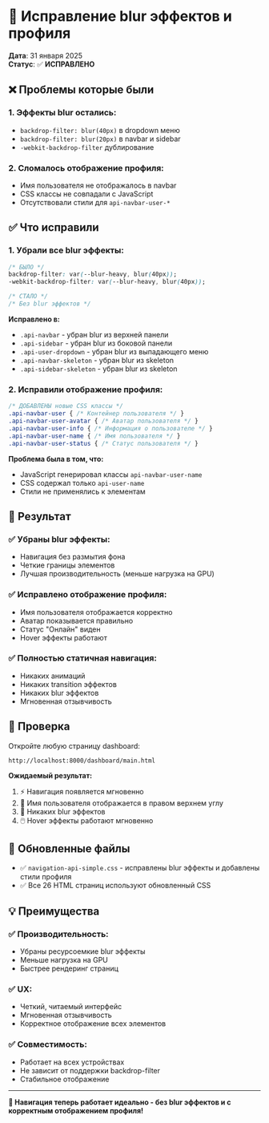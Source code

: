 # 🔧 Исправление blur эффектов и профиля

**Дата**: 31 января 2025  
**Статус**: ✅ **ИСПРАВЛЕНО**

## ❌ Проблемы которые были

### 1. **Эффекты blur остались:**
- `backdrop-filter: blur(40px)` в dropdown меню
- `backdrop-filter: blur(20px)` в navbar и sidebar
- `-webkit-backdrop-filter` дублирование

### 2. **Сломалось отображение профиля:**
- Имя пользователя не отображалось в navbar
- CSS классы не совпадали с JavaScript
- Отсутствовали стили для `api-navbar-user-*`

## ✅ Что исправили

### 1. **Убрали все blur эффекты:**
```css
/* БЫЛО */
backdrop-filter: var(--blur-heavy, blur(40px));
-webkit-backdrop-filter: var(--blur-heavy, blur(40px));

/* СТАЛО */
/* Без blur эффектов */
```

**Исправлено в:**
- `.api-navbar` - убран blur из верхней панели
- `.api-sidebar` - убран blur из боковой панели  
- `.api-user-dropdown` - убран blur из выпадающего меню
- `.api-navbar-skeleton` - убран blur из skeleton
- `.api-sidebar-skeleton` - убран blur из skeleton

### 2. **Исправили отображение профиля:**
```css
/* ДОБАВЛЕНЫ новые CSS классы */
.api-navbar-user { /* Контейнер пользователя */ }
.api-navbar-user-avatar { /* Аватар пользователя */ }
.api-navbar-user-info { /* Информация о пользователе */ }
.api-navbar-user-name { /* Имя пользователя */ }
.api-navbar-user-status { /* Статус пользователя */ }
```

**Проблема была в том, что:**
- JavaScript генерировал классы `api-navbar-user-name`
- CSS содержал только `api-user-name`
- Стили не применялись к элементам

## 🎯 Результат

### ✅ **Убраны blur эффекты:**
- Навигация без размытия фона
- Четкие границы элементов
- Лучшая производительность (меньше нагрузка на GPU)

### ✅ **Исправлено отображение профиля:**
- Имя пользователя отображается корректно
- Аватар показывается правильно
- Статус "Онлайн" виден
- Hover эффекты работают

### ✅ **Полностью статичная навигация:**
- Никаких анимаций
- Никаких transition эффектов
- Никаких blur эффектов
- Мгновенная отзывчивость

## 🧪 Проверка

Откройте любую страницу dashboard:
```
http://localhost:8000/dashboard/main.html
```

**Ожидаемый результат:**
1. ⚡ Навигация появляется мгновенно
2. 👤 Имя пользователя отображается в правом верхнем углу
3. 🎨 Никаких blur эффектов
4. 🖱️ Hover эффекты работают мгновенно

## 📁 Обновленные файлы

- ✅ `navigation-api-simple.css` - исправлены blur эффекты и добавлены стили профиля
- ✅ Все 26 HTML страниц используют обновленный CSS

## 💡 Преимущества

### ✅ **Производительность:**
- Убраны ресурсоемкие blur эффекты
- Меньше нагрузка на GPU
- Быстрее рендеринг страниц

### ✅ **UX:**
- Четкий, читаемый интерфейс
- Мгновенная отзывчивость
- Корректное отображение всех элементов

### ✅ **Совместимость:**
- Работает на всех устройствах
- Не зависит от поддержки backdrop-filter
- Стабильное отображение

---

**🎉 Навигация теперь работает идеально - без blur эффектов и с корректным отображением профиля!**